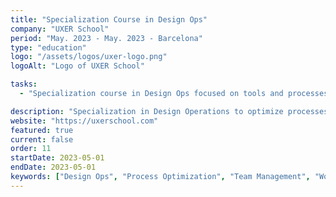 ```yaml
---
title: "Specialization Course in Design Ops"
company: "UXER School"
period: "May. 2023 - May. 2023 - Barcelona"
type: "education"
logo: "/assets/logos/uxer-logo.png"
logoAlt: "Logo of UXER School"

tasks:
  - "Specialization course in Design Ops focused on tools and processes to optimize workflows between design, product, and development teams."

description: "Specialization in Design Operations to optimize processes, tools, and workflows within design teams."
website: "https://uxerschool.com"
featured: true
current: false
order: 11
startDate: 2023-05-01
endDate: 2023-05-01
keywords: ["Design Ops", "Process Optimization", "Team Management", "Workflow", "Design Systems"]
---
```

